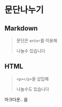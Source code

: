 # 문단나누기

## Markdown
>문단은 `enter`를 이용해     
>
>나눌수 있습니다         

## HTML
> `<p></p>`을 삽입해 <p>나눌수도 있습니다</p>

마크다운..
음
